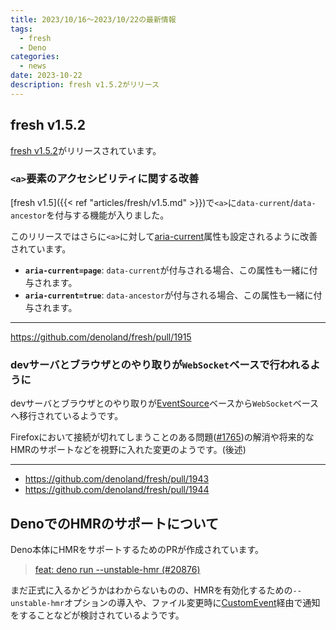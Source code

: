 ```yaml
---
title: 2023/10/16〜2023/10/22の最新情報
tags:
  - fresh
  - Deno
categories:
  - news
date: 2023-10-22
description: fresh v1.5.2がリリース
---
```


## fresh v1.5.2

[fresh v1.5.2](https://github.com/denoland/fresh/releases/tag/1.5.2)がリリースされています。

### `<a>`要素のアクセシビリティに関する改善

[fresh v1.5]({{< ref "articles/fresh/v1.5.md" >}})で`<a>`に`data-current`/`data-ancestor`を付与する機能が入りました。

このリリースではさらに`<a>`に対して[aria-current](https://developer.mozilla.org/en-US/docs/Web/Accessibility/ARIA/Attributes/aria-current)属性も設定されるように改善されています。

- **`aria-current=page`**: `data-current`が付与される場合、この属性も一緒に付与されます。
- **`aria-current=true`**: `data-ancestor`が付与される場合、この属性も一緒に付与されます。

---

https://github.com/denoland/fresh/pull/1915

### devサーバとブラウザとのやり取りが`WebSocket`ベースで行われるように

devサーバとブラウザとのやり取りが[EventSource](https://developer.mozilla.org/en-US/docs/Web/API/EventSource)ベースから`WebSocket`ベースへ移行されているようです。

Firefoxにおいて接続が切れてしまうことのある問題([#1765](https://github.com/denoland/fresh/issues/1765))の解消や将来的なHMRのサポートなどを視野に入れた変更のようです。(後述)

---

- https://github.com/denoland/fresh/pull/1943
- https://github.com/denoland/fresh/pull/1944

## DenoでのHMRのサポートについて

Deno本体にHMRをサポートするためのPRが作成されています。

> [feat: deno run --unstable-hmr (#20876)](https://github.com/denoland/deno/pull/20876)

まだ正式に入るかどうかはわからないものの、HMRを有効化するための`--unstable-hmr`オプションの導入や、ファイル変更時に[CustomEvent](https://developer.mozilla.org/en-US/docs/Web/API/CustomEvent)経由で通知をすることなどが検討されているようです。
